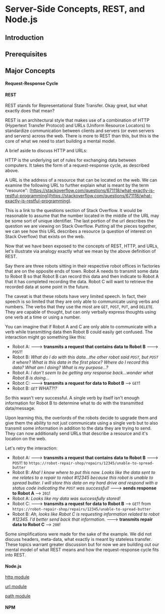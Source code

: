 # Server-Side Concepts, REST, and Node.js

## Introduction

## Prerequisites

## Major Concepts

#### Request-Response Cycle

#### REST

REST stands for Representational State Transfer. Okay great, but what exactly does that mean?

REST is an architectural style that makes use of a combination of HTTP (Hypertext Transfer Protocol) and URLs (Uniform Resource Locators) to standardize communication between clients and servers (or even servers and servers) across the web. There is more to REST than this, but this is the core of what we need to start building a mental model.

A brief aside to discuss HTTP and URLs:

HTTP is the underlying set of rules for exchanging data between computers. It takes the form of a request-response cycle, as described above.

A URL is the address of a resource that can be located on the web. We can examine the following URL to further explain what is meant by the term "resource": [https://stackoverflow.com/questions/671118/what-exactly-is-restful-programming](https://stackoverflow.com/questions/671118/what-exactly-is-restful-programming). 

This is a link to the questions section of Stack Overflow. It would be reasonable to assume that the number located in the middle of the URL may be some sort of unique identifier. The last portion of the url describes the question we are viewing on Stack Overflow. Putting all the pieces together, we can see how this URL describes a resource (a question of interest on Stack Overflow) that exists on the web.

Now that we have been exposed to the concepts of REST, HTTP, and URLs, let's illustrate via analogy exactly what we mean by the above definition of REST.

Say there are three robots sitting in their respective robot offices in factories that are on the opposite ends of town. Robot A needs to transmit some data to Robot B so that Robot B can record this data and then indicate to Robot A that it has completed recording the data. Robot C will want to retrieve the recorded data at some point in the future.

The caveat is that these robots have very limited speech. In fact, their speech is so limited that they are only able to communicate using verbs and numbers. The verbs that they use the most are `GET`, `POST`, `PUT`, and `DELETE`. They are capable of thought, but can only verbally express thoughts using one verb at a time or using a number.

You can imagine that if Robot A and C are only able to communicate with a verb while transmitting data then Robot B could easily get confused. The interaction might go something like this:
* Robot A: ---> **transmits a request that contains data to Robot B** ---> `POST`!
* Robot B: *What do I do with this data...the other robot said `POST`, but `POST` it where? What is this data in the first place? Where do I record this data? What am I doing? What is my purpose...?*
* Robot A: *I don't seem to be getting any response back...wonder what Robot B is doing...*
* Robot C: ---> **transmits a request for data to Robot B** --> `GET`!
* Robot B: *`GET` WHAT?!?*

So this wasn't very successful. A single verb by itself isn't enough information for Robot B to determine what to do with the transmitted data/message.

Upon learning this, the overlords of the robots decide to upgrade them and give them the ability to not just communicate using a single verb but to also transmit some information in addition to the data they are trying to send. They can now additionally send URLs that describe a resource and it's location on the web.

Let's retry the interaction:
* Robot A: ---> **transmits a request that contains data to Robot B** ---> `POST`! to `https://robot-repair-shop/repairs/12345/unable-to-spread-butter`
* Robot B: *Aha! I know where to put this now. Looks like the data sent to me relates to a repair to robot #12345 because this robot is unable to spread butter. I will store this data on my hard drive and respond with a status code indicating the `POST` was successful!* ---> **sends response to Robot A** --> `201`!
* Robot A: *Looks like my data was successfully stored!*
* Robot C: ---> **transmits a request for data to Robot B** --> `GET`! from `https://robot-repair-shop/repairs/12345/unable-to-spread-butter`
* Robot B: *Ah, looks like Robot C is requesting information related to robot #12345. I'd better send back that information.* ---> **transmits repair data to Robot C** --> `200`!

Some simplifications were made for the sake of the example. We did not discuss headers, meta-data, what exactly is meant by stateless transfer. These topics warrant greater discussion but for now we are building out our mental model of what REST means and how the request-response cycle fits into REST.

#### Node.js

[http module](https://nodejs.org/dist/latest-v8.x/docs/api/http.html)

[url module](https://nodejs.org/dist/latest-v8.x/docs/api/url.html)

[path module](https://nodejs.org/dist/latest-v8.x/docs/api/path.html)

#### NPM